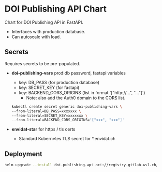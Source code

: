 # DOI Publishing API Chart

Chart for DOI Publishing API in FastAPI.

- Interfaces with production database.
- Can autoscale with load.

## Secrets

Requires secrets to be pre-populated.

- **doi-publishing-vars** prod db password, fastapi variables

  - key: DB_PASS  (for production database)
  - key: SECRET_KEY  (for fastapi)
  - key: BACKEND_CORS_ORIGINS  (list in format '["http://...", "..."]')
    - Note: also add the Auth0 domain to the CORS list.

  ```bash
  kubectl create secret generic doi-publishing-vars \
  --from-literal=DB_PASS=xxxxxxx \
  --from-literal=SECRET_KEY=xxxxxxx \
  --from-literal=BACKEND_CORS_ORIGINS='["xxx", "xxx"]'
  ```

- **envidat-star** for https / tls certs

  - Standard Kubernetes TLS secret for \*.envidat.ch

## Deployment

```bash
helm upgrade --install doi-publishing-api oci://registry-gitlab.wsl.ch/envidat/doi-publishing-api --namespace envidat --create-namespace
```
